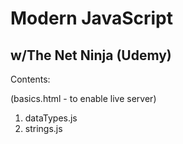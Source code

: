 # Modern JavaScript

## w/The Net Ninja (Udemy)

Contents:

(basics.html - to enable live server)

1. dataTypes.js
2. strings.js
